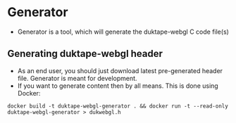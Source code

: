 # Generator

* Generator is a tool, which will generate the duktape-webgl C code file(s)

## Generating duktape-webgl header

* As an end user, you should just download latest pre-generated header file. Generator is meant for development.
* If you want to generate content then by all means. This is done using Docker:

```
docker build -t duktape-webgl-generator . && docker run -t --read-only duktape-webgl-generator > dukwebgl.h
```

